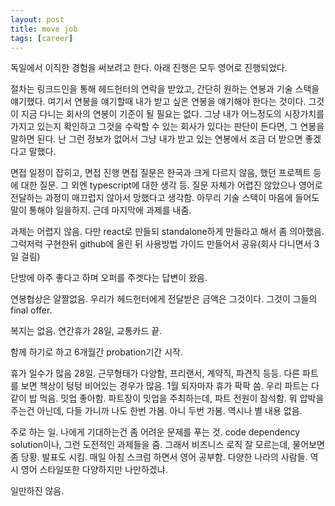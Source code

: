 ```yaml
---
layout: post
title: move job
tags: [career]
---
```


독일에서 이직한 경험을 써보려고 한다. 아래 진행은 모두 영어로 진행되었다.

절차는 링크드인을 통해 헤드헌터의 연락을 받았고, 간단히 원하는 연봉과 기술 스택을 얘기했다.
여기서 연봉을 얘기할때 내가 받고 싶은 연봉을 얘기해야 한다는 것이다. 그것이 지금 다니는 회사의 연봉이 기준이 될 필요는 없다.
그냥 내가 어느정도의 시장가치를 가지고 있는지 확인하고 그것을 수락할 수 있는 회사가 있다는 판단이 든다면, 그 연봉을 말하면 된다.
난 그런 정보가 없어서 그냥 내가 받고 있는 연봉에서 조금 더 받으면 좋겠다고 말했다.

면접 일정이 잡히고, 면접 진행
면접 질문은 한국과 크게 다르지 않음, 했던 프로젝트 등에 대한 질문. 그 외엔 typescript에 대한 생각 등.
질문 자체가 어렵진 않았으나 영어로 전달하는 과정이 매끄럽지 않아서 망했다고 생각함.
아무리 기술 스택이 마음에 들어도 말이 통해야 일을하지.
근데 마지막에 과제를 내줌.

과제는 어렵지 않음. 다만 react로 만들되 standalone하게 만들라고 해서 좀 의아했음.
그럭저럭 구현한뒤 github에 올린 뒤 사용방법 가이드 만들어서 공유(회사 다니면서 3일 걸림)

단방에 아주 좋다고 하며 오퍼를 주겟다는 답변이 왔음.


연봉협상은 얄짤없음. 우리가 헤드헌터에게 전달받은 금액은 그것이다. 그것이 그들의 final offer.

복지는 없음. 연간휴가 28일, 교통카드 끝.

함께 하기로 하고 6개월간 probation기간 시작.

휴가 일수가 많음 28일.
근무형태가 다양함, 프리랜서, 계약직, 파견직 등등.
다른 파트를 보면 책상이 텅텅 비어있는 경우가 많음.
1월 되자마자 휴가 팍팍 씀.
우리 파트는 다같이 밥 먹음.
밋업 좋아함. 파트장이 밋업을 주최하는데, 파트 전원이 참석함. 뭐 압박을 주는건 아닌데, 다들 가니까 나도 한번 가봄.
아니 두번 가봄. 역시나 별 내용 없음.

주로 하는 일.
나에게 기대하는건 좀 어려운 문제를 푸는 것. code dependency solution이나, 그런 도전적인 과제들을 줌.
그래서 비즈니스 로직 잘 모르는데, 물어보면 좀 당황.
발표도 시킴.
매일 아침 스크럼 하면서 영어 공부함.
다양한 나라의 사람들. 역시 영어 스타일또한 다양하지만 나만하겠냐.

일만하진 않음.